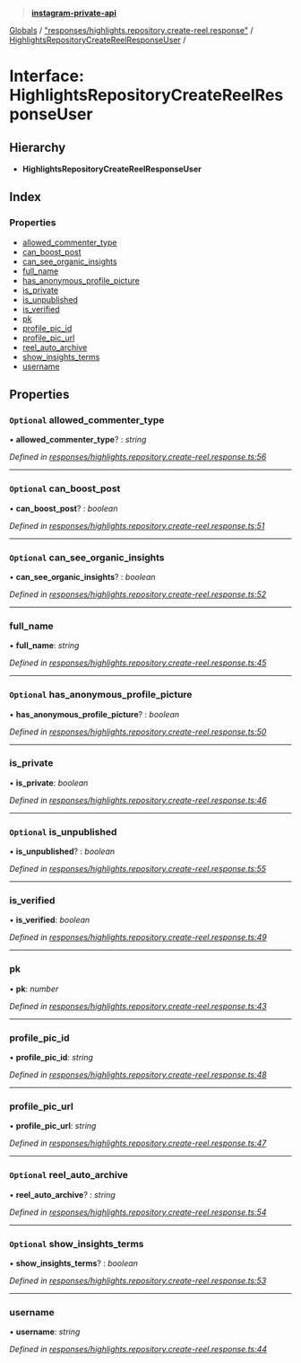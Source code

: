 > **[instagram-private-api](../README.md)**

[Globals](../README.md) / ["responses/highlights.repository.create-reel.response"](../modules/_responses_highlights_repository_create_reel_response_.md) / [HighlightsRepositoryCreateReelResponseUser](_responses_highlights_repository_create_reel_response_.highlightsrepositorycreatereelresponseuser.md) /

# Interface: HighlightsRepositoryCreateReelResponseUser

## Hierarchy

* **HighlightsRepositoryCreateReelResponseUser**

## Index

### Properties

* [allowed_commenter_type](_responses_highlights_repository_create_reel_response_.highlightsrepositorycreatereelresponseuser.md#optional-allowed_commenter_type)
* [can_boost_post](_responses_highlights_repository_create_reel_response_.highlightsrepositorycreatereelresponseuser.md#optional-can_boost_post)
* [can_see_organic_insights](_responses_highlights_repository_create_reel_response_.highlightsrepositorycreatereelresponseuser.md#optional-can_see_organic_insights)
* [full_name](_responses_highlights_repository_create_reel_response_.highlightsrepositorycreatereelresponseuser.md#full_name)
* [has_anonymous_profile_picture](_responses_highlights_repository_create_reel_response_.highlightsrepositorycreatereelresponseuser.md#optional-has_anonymous_profile_picture)
* [is_private](_responses_highlights_repository_create_reel_response_.highlightsrepositorycreatereelresponseuser.md#is_private)
* [is_unpublished](_responses_highlights_repository_create_reel_response_.highlightsrepositorycreatereelresponseuser.md#optional-is_unpublished)
* [is_verified](_responses_highlights_repository_create_reel_response_.highlightsrepositorycreatereelresponseuser.md#is_verified)
* [pk](_responses_highlights_repository_create_reel_response_.highlightsrepositorycreatereelresponseuser.md#pk)
* [profile_pic_id](_responses_highlights_repository_create_reel_response_.highlightsrepositorycreatereelresponseuser.md#profile_pic_id)
* [profile_pic_url](_responses_highlights_repository_create_reel_response_.highlightsrepositorycreatereelresponseuser.md#profile_pic_url)
* [reel_auto_archive](_responses_highlights_repository_create_reel_response_.highlightsrepositorycreatereelresponseuser.md#optional-reel_auto_archive)
* [show_insights_terms](_responses_highlights_repository_create_reel_response_.highlightsrepositorycreatereelresponseuser.md#optional-show_insights_terms)
* [username](_responses_highlights_repository_create_reel_response_.highlightsrepositorycreatereelresponseuser.md#username)

## Properties

### `Optional` allowed_commenter_type

• **allowed_commenter_type**? : *string*

*Defined in [responses/highlights.repository.create-reel.response.ts:56](https://github.com/dilame/instagram-private-api/blob/3e16058/src/responses/highlights.repository.create-reel.response.ts#L56)*

___

### `Optional` can_boost_post

• **can_boost_post**? : *boolean*

*Defined in [responses/highlights.repository.create-reel.response.ts:51](https://github.com/dilame/instagram-private-api/blob/3e16058/src/responses/highlights.repository.create-reel.response.ts#L51)*

___

### `Optional` can_see_organic_insights

• **can_see_organic_insights**? : *boolean*

*Defined in [responses/highlights.repository.create-reel.response.ts:52](https://github.com/dilame/instagram-private-api/blob/3e16058/src/responses/highlights.repository.create-reel.response.ts#L52)*

___

###  full_name

• **full_name**: *string*

*Defined in [responses/highlights.repository.create-reel.response.ts:45](https://github.com/dilame/instagram-private-api/blob/3e16058/src/responses/highlights.repository.create-reel.response.ts#L45)*

___

### `Optional` has_anonymous_profile_picture

• **has_anonymous_profile_picture**? : *boolean*

*Defined in [responses/highlights.repository.create-reel.response.ts:50](https://github.com/dilame/instagram-private-api/blob/3e16058/src/responses/highlights.repository.create-reel.response.ts#L50)*

___

###  is_private

• **is_private**: *boolean*

*Defined in [responses/highlights.repository.create-reel.response.ts:46](https://github.com/dilame/instagram-private-api/blob/3e16058/src/responses/highlights.repository.create-reel.response.ts#L46)*

___

### `Optional` is_unpublished

• **is_unpublished**? : *boolean*

*Defined in [responses/highlights.repository.create-reel.response.ts:55](https://github.com/dilame/instagram-private-api/blob/3e16058/src/responses/highlights.repository.create-reel.response.ts#L55)*

___

###  is_verified

• **is_verified**: *boolean*

*Defined in [responses/highlights.repository.create-reel.response.ts:49](https://github.com/dilame/instagram-private-api/blob/3e16058/src/responses/highlights.repository.create-reel.response.ts#L49)*

___

###  pk

• **pk**: *number*

*Defined in [responses/highlights.repository.create-reel.response.ts:43](https://github.com/dilame/instagram-private-api/blob/3e16058/src/responses/highlights.repository.create-reel.response.ts#L43)*

___

###  profile_pic_id

• **profile_pic_id**: *string*

*Defined in [responses/highlights.repository.create-reel.response.ts:48](https://github.com/dilame/instagram-private-api/blob/3e16058/src/responses/highlights.repository.create-reel.response.ts#L48)*

___

###  profile_pic_url

• **profile_pic_url**: *string*

*Defined in [responses/highlights.repository.create-reel.response.ts:47](https://github.com/dilame/instagram-private-api/blob/3e16058/src/responses/highlights.repository.create-reel.response.ts#L47)*

___

### `Optional` reel_auto_archive

• **reel_auto_archive**? : *string*

*Defined in [responses/highlights.repository.create-reel.response.ts:54](https://github.com/dilame/instagram-private-api/blob/3e16058/src/responses/highlights.repository.create-reel.response.ts#L54)*

___

### `Optional` show_insights_terms

• **show_insights_terms**? : *boolean*

*Defined in [responses/highlights.repository.create-reel.response.ts:53](https://github.com/dilame/instagram-private-api/blob/3e16058/src/responses/highlights.repository.create-reel.response.ts#L53)*

___

###  username

• **username**: *string*

*Defined in [responses/highlights.repository.create-reel.response.ts:44](https://github.com/dilame/instagram-private-api/blob/3e16058/src/responses/highlights.repository.create-reel.response.ts#L44)*